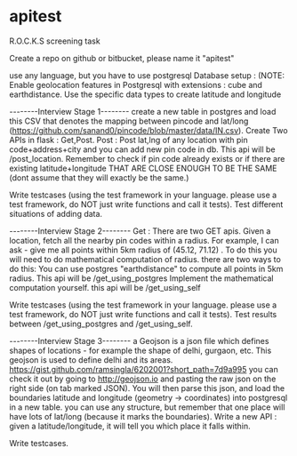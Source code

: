 # apitest
R.O.C.K.S screening task


Create a repo on github or bitbucket, please name it "apitest"

​use any language, but you have to use postgresql
Database setup : (NOTE: Enable geolocation features in Postgresql with extensions : cube and earthdistance. 
Use the specific data types to create latitude and longitude

--------Interview Stage 1--------
create a new table in postgres and load this CSV that denotes the mapping between pincode and lat/long (https://github.com/sanand0/pincode/blob/master/data/IN.csv).
Create Two APIs in flask : Get,Post.
Post : Post lat,lng of any location with pin code+address+city and you can add new pin code in db. This api will be /post_location. Remember to check if pin code 
already exists or if there are existing latitude+longitude THAT ARE CLOSE ENOUGH TO BE THE SAME (dont assume that they will exactly be the same.)

Write testcases (using the test framework in your language. please use a test framework, do NOT just write functions and call it tests). 
Test different situations of adding data.

--------Interview Stage 2--------
Get : There are two GET apis. Given a location, fetch all the nearby pin codes within a radius. For example, I can ask - give me all points within 5km radius 
of (45.12, 71.12) . To do this you will need to do mathematical computation of radius. there are two ways to do this:
You can use postgres "earthdistance" to compute all points in 5km radius. This api will be /get_using_postgres
Implement the mathematical computation yourself. this api will be /get_using_self

Write testcases (using the test framework in your language. please use a test framework, do NOT just write functions and call it tests). Test results between /get_using_postgres and /get_using_self. 

--------Interview Stage 3--------
a Geojson is a json file which defines shapes of locations - for example the shape of delhi, gurgaon, etc. This geojson is used to define delhi and its areas. https://gist.github.com/ramsingla/6202001?short_path=7d9a995
you can check it out by going to http://geojson.io and pasting the raw json on the right side (on tab marked JSON).
You will then parse this json, and load the boundaries latitude and longitude (geometry -> coordinates) into postgresql in a new table. you can use any structure, 
but remember that one place will have lots of lat/long (because it marks the boundaries).
Write a new API : given a latitude/longitude, it will tell you which place it falls within.

Write testcases.
